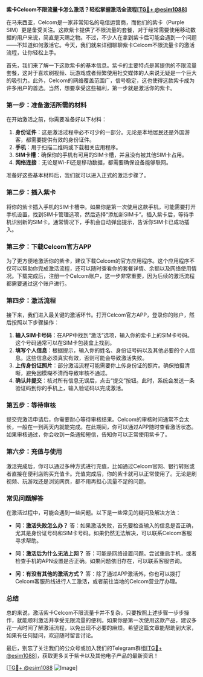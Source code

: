 **紫卡Celcom不限流量卡怎么激活？轻松掌握激活全流程[[TG💪+ @esim1088](https://t.me/s/esim1088)]**

在马来西亚，Celcom是一家非常知名的电信运营商，而他们的紫卡（Purple SIM）更是备受关注。这款紫卡提供了不限流量的套餐，对于经常需要使用移动数据的用户来说，简直是天赐之物。不过，不少人在拿到紫卡后可能会遇到一个问题——不知道如何激活它。今天，我们就来详细聊聊紫卡Celcom不限流量卡的激活流程，让你轻松上手。

首先，我们来了解一下这款紫卡的基本信息。紫卡的主要特点是其提供的不限流量套餐，这对于喜欢刷视频、玩游戏或者频繁使用社交媒体的人来说无疑是一个巨大的吸引力。此外，Celcom的网络覆盖范围广，信号稳定，这也使得这款紫卡成为许多用户的首选。当然，想要享受这些福利，第一步就是激活你的紫卡。

### **第一步：准备激活所需的材料**

在开始激活之前，你需要准备好以下材料：

1. **身份证件**：这是激活过程中必不可少的一部分。无论是本地居民还是外国游客，都需要提供有效的身份证件。
2. **手机**：用于扫描二维码或下载相关应用程序。
3. **SIM卡槽**：确保你的手机有可用的SIM卡槽，并且没有被其他SIM卡占用。
4. **网络连接**：无论是Wi-Fi还是移动数据，都需要确保设备能够联网。

准备好这些基本材料后，我们就可以进入正式的激活步骤了。

### **第二步：插入紫卡**

将你的紫卡插入手机的SIM卡槽中。如果你是第一次使用这款手机，可能需要打开手机设置，找到SIM卡管理选项，然后选择“添加新SIM卡”。插入紫卡后，等待手机识别新的SIM卡。通常情况下，手机会自动弹出提示，告诉你SIM卡已成功插入。

### **第三步：下载Celcom官方APP**

为了更方便地激活你的紫卡，建议下载Celcom的官方应用程序。这个应用程序不仅可以帮助你完成激活流程，还可以随时查看你的套餐详情、余额以及网络使用情况。下载完成后，注册一个Celcom账户，这一步非常重要，因为后续的激活流程都需要通过这个账户进行。

### **第四步：激活流程**

接下来，我们进入最关键的激活环节。打开Celcom官方APP，登录你的账户，然后按照以下步骤操作：

1. **输入SIM卡号码**：在APP中找到“激活”选项，输入你的紫卡上的SIM卡号码。这个号码通常可以在SIM卡包装盒上找到。
2. **填写个人信息**：根据提示，输入你的姓名、身份证号码以及其他必要的个人信息。这些信息必须真实有效，否则可能会导致激活失败。
3. **上传身份证照片**：部分激活流程可能需要你上传身份证的照片。确保拍摄清晰，避免因模糊不清而导致审核不通过。
4. **确认并提交**：核对所有信息无误后，点击“提交”按钮。此时，系统会发送一条验证码到你的手机上，输入验证码以完成激活。

### **第五步：等待审核**

提交完激活申请后，你需要耐心等待审核结果。Celcom的审核时间通常不会太长，一般在一到两天内就能完成。在此期间，你可以通过APP随时查看激活状态。如果审核通过，你会收到一条通知短信，告知你可以正常使用紫卡了。

### **第六步：充值与使用**

激活完成后，你可以通过多种方式进行充值，比如通过Celcom官网、银行转账或者直接在便利店购买充值卡。充值完成后，你的紫卡就可以正常使用了。无论是刷视频、玩游戏还是浏览网页，都不用再担心流量不足的问题。

### **常见问题解答**

在激活过程中，可能会遇到一些问题。以下是一些常见的疑问及解决方法：

- **问：激活失败怎么办？**
  答：如果激活失败，首先要检查输入的信息是否正确，尤其是身份证号码和SIM卡号码。如果仍然无法解决，可以联系Celcom客服寻求帮助。

- **问：激活后为什么无法上网？**
  答：可能是网络设置问题。尝试重启手机，或者检查手机的APN设置是否正确。如果问题依旧存在，可以联系客服咨询。

- **问：有没有其他的激活方式？**
  答：除了通过APP激活外，你也可以拨打Celcom客服热线进行人工激活，或者前往当地的Celcom营业厅办理。

### **总结**

总的来说，激活紫卡Celcom不限流量卡并不复杂，只要按照上述步骤一步步操作，就能顺利激活并享受无限流量的便利。如果你是第一次使用这款产品，建议多花一点时间了解激活流程，以免出现不必要的麻烦。希望这篇文章能帮助到大家，如果有任何疑问，欢迎随时留言讨论。

最后，别忘了关注我们的公众号或加入我们的Telegram群组[[TG💪+ @esim1088](https://t.me/s/esim1088)]，获取更多关于紫卡以及其他电子产品的最新资讯！

[[TG💪+ @esim1088](https://t.me/s/esim1088) ![Image](https://i.postimg.cc/4NQfJmqS/Snipaste-2025-05-13-00-14-12.png)]